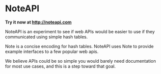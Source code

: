 NoteAPI
=======

**Try it now at http://noteapi.com**

NoteAPI is an experiment to see if web APIs would be easier to use if they communicated using simple hash tables.

Note is a concise encoding for hash tables. NoteAPI uses Note to provide example interfaces to a few popular web apis.

We believe APIs could be so simple you would barely need documentation for most use cases, and this is a step toward that goal.

